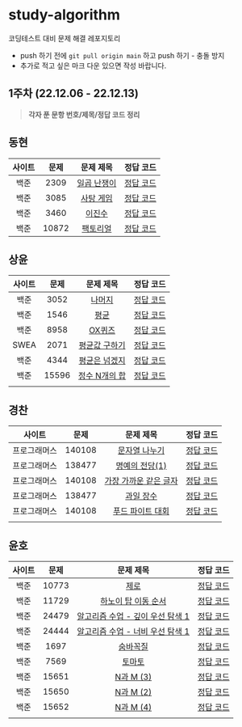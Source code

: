 # study-algorithm
코딩테스트 대비 문제 해결 레포지토리

+ push 하기 전에 `git pull origin main` 하고 push 하기 - 충돌 방지
+ 추가로 적고 싶은 마크 다운 있으면 작성 바랍니다.

## 1주차 (22.12.06 - 22.12.13)
> **각자 푼 문항 번호/제목/정답 코드 정리**

## 동현
| 사이트 | 문제 | 문제 제목 | 정답 코드 |
| :--: | :--: | :--: | :--: |
| 백준 | 2309 | [일곱 난쟁이](https://www.acmicpc.net/problem/2309) | [정답 코드](https://github.com/DevSSFW/study-algorithm/blob/main/donghyun/src/baekjoon/basic/brute_force/%EC%9D%BC%EA%B3%B1_%EB%82%9C%EC%9F%81%EC%9D%B4.java) |
| 백준 | 3085 | [사탕 게임](https://www.acmicpc.net/problem/3085) | [정답 코드](https://github.com/DevSSFW/study-algorithm/blob/main/donghyun/src/baekjoon/basic/brute_force/%EC%82%AC%ED%83%95_%EA%B2%8C%EC%9E%84.java) |
| 백준 | 3460 | [이진수](https://www.acmicpc.net/problem/3460) | [정답 코드](https://github.com/DevSSFW/study-algorithm/blob/main/donghyun/src/baekjoon/basic/mathematics/%EC%9D%B4%EC%A7%84%EC%88%98.java) |
| 백준 | 10872 | [팩토리얼](https://www.acmicpc.net/problem/10872) | [정답 코드](https://github.com/DevSSFW/study-algorithm/blob/main/donghyun/src/baekjoon/basic/mathematics/%ED%8C%A9%ED%86%A0%EB%A6%AC%EC%96%BC.java) |

## 상윤
| 사이트 | 문제 | 문제 제목 | 정답 코드 |
| :--: | :--: | :--: | :--: |
| 백준 | 3052 | [나머지](https://www.acmicpc.net/problem/3052) | [정답 코드](https://github.com/DevSSFW/study-algorithm/blob/main/sangyoon/src/Baekjoon/B_3052.java) |
| 백준 | 1546 | [평균](https://www.acmicpc.net/problem/1546) | [정답 코드](https://github.com/DevSSFW/study-algorithm/blob/main/sangyoon/src/Baekjoon/B_1546.java) |
| 백준 | 8958 | [OX퀴즈](https://www.acmicpc.net/problem/8958) | [정답 코드](https://github.com/DevSSFW/study-algorithm/blob/main/sangyoon/src/Baekjoon/B_8958.java) |
| SWEA | 2071 | [평균값 구하기](https://swexpertacademy.com/main/code/problem/problemDetail.do?problemLevel=1&contestProbId=AV5QRnJqA5cDFAUq&categoryId=AV5QRnJqA5cDFAUq&categoryType=CODE&problemTitle=&orderBy=PASS_RATE&selectCodeLang=ALL&select-1=1&pageSize=30&pageIndex=1) | [정답 코드](https://github.com/DevSSFW/study-algorithm/blob/main/sangyoon/src/SWEA/S_2071.java) |
| 백준 | 4344 | [평균은 넘겠지](https://www.acmicpc.net/problem/4344) | [정답 코드](https://github.com/DevSSFW/study-algorithm/blob/main/sangyoon/src/Baekjoon/B_4344.java) |
| 백준 | 15596 | [정수 N개의 합](https://www.acmicpc.net/problem/15596) | [정답 코드](https://github.com/DevSSFW/study-algorithm/blob/main/sangyoon/src/Baekjoon/B_15596.java) |
| | | []() | []() |

## 경찬
| 사이트 | 문제 | 문제 제목 | 정답 코드 |
| :--: | :--: | :--: | :--: |
| 프로그래머스 | 140108 | [문자열 나누기](https://school.programmers.co.kr/learn/courses/30/lessons/140108) | [정답 코드](https://github.com/DevSSFW/study-algorithm/blob/main/gyungchan/src/programmers/%EB%AC%B8%EC%9E%90%EC%97%B4_%EB%82%98%EB%88%84%EA%B8%B0.java) |
| 프로그래머스 | 138477 | [명예의 전당(1)](https://school.programmers.co.kr/learn/courses/30/lessons/138477) | [정답 코드](https://github.com/DevSSFW/study-algorithm/blob/main/gyungchan/src/programmers/%EB%AA%85%EC%98%88%EC%9D%98_%EC%A0%84%EB%8B%B9.java) |
| 프로그래머스 | 140108 | [가장 가까운 같은 글자](https://school.programmers.co.kr/learn/courses/30/lessons/142086) | [정답 코드](https://github.com/DevSSFW/study-algorithm/blob/main/gyungchan/src/programmers/%EA%B0%80%EC%9E%A5_%EA%B0%80%EA%B9%8C%EC%9A%B4_%EA%B0%99%EC%9D%80_%EA%B8%80%EC%9E%90.java) |
| 프로그래머스 | 138477 | [과일 장수](https://school.programmers.co.kr/learn/courses/30/lessons/135808) | [정답 코드](https://github.com/DevSSFW/study-algorithm/blob/main/gyungchan/src/programmers/%EA%B3%BC%EC%9D%BC_%EC%9E%A5%EC%88%98.java) |
| 프로그래머스 | 140108 | [푸드 파이트 대회](https://school.programmers.co.kr/learn/courses/30/lessons/134240) | [정답 코드](https://github.com/DevSSFW/study-algorithm/blob/main/gyungchan/src/programmers/%ED%91%B8%EB%93%9C_%ED%8C%8C%EC%9D%B4%ED%8A%B8_%EB%8C%80%ED%9A%8C.java) |
| | | []() | []() |

## 윤호
| 사이트 | 문제 | 문제 제목 | 정답 코드 |
| :--: | :--: | :--: | :--: |
| 백준 | 10773 | [제로](https://www.acmicpc.net/problem/10773) | [정답 코드](https://github.com/DevSSFW/study-algorithm/blob/main/yunho/C%23/%EC%8A%A4%ED%83%9D/B10773.cs) |
| 백준 | 11729 | [하노이 탑 이동 순서](https://www.acmicpc.net/problem/11729) | [정답 코드](https://github.com/DevSSFW/study-algorithm/blob/main/yunho/C%23/%EC%9E%AC%EA%B7%80/B11729.cs) |
| 백준 | 24479 | [알고리즘 수업 - 깊이 우선 탐색 1](https://www.acmicpc.net/problem/24479) | [정답 코드](https://github.com/DevSSFW/study-algorithm/blob/main/yunho/C%23/BFS%2C%20DFS/B24479.cs) |
| 백준 | 24444 | [알고리즘 수업 - 너비 우선 탐색 1](https://www.acmicpc.net/problem/24444) | [정답 코드](https://github.com/DevSSFW/study-algorithm/blob/main/yunho/C%23/BFS%2C%20DFS/B24444.cs) |
| 백준 | 1697 | [숨바꼭질](https://www.acmicpc.net/problem/1697) | [정답 코드](https://github.com/DevSSFW/study-algorithm/blob/main/yunho/C%23/BFS%2C%20DFS/B1697.cs) |
| 백준 | 7569 | [토마토](https://www.acmicpc.net/problem/7569) | [정답 코드](https://github.com/DevSSFW/study-algorithm/blob/main/yunho/C%23/BFS%2C%20DFS/B7569.cs) |
| 백준 | 15651 | [N과 M (3)](https://www.acmicpc.net/problem/15651) | [정답 코드](https://github.com/DevSSFW/study-algorithm/blob/main/yunho/C%23/%EB%B0%B1%ED%8A%B8%EB%9E%98%ED%82%B9/B15651.cs) |
| 백준 | 15650 | [N과 M (2)](https://www.acmicpc.net/problem/15650) | [정답 코드](https://github.com/DevSSFW/study-algorithm/blob/main/yunho/C%23/%EB%B0%B1%ED%8A%B8%EB%9E%98%ED%82%B9/B15650.cs) |
| 백준 | 15652 | [N과 M (4)](https://www.acmicpc.net/problem/15652) | [정답 코드](https://github.com/DevSSFW/study-algorithm/blob/main/yunho/C%23/%EB%B0%B1%ED%8A%B8%EB%9E%98%ED%82%B9/B15652.cs) |
| | | []() | []() |
